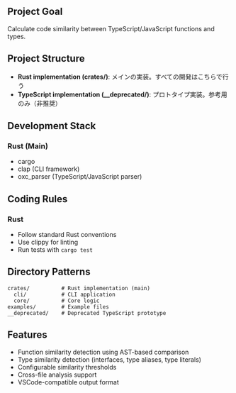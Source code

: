 ## Project Goal

Calculate code similarity between TypeScript/JavaScript functions and types.

## Project Structure

- **Rust implementation (crates/)**: メインの実装。すべての開発はこちらで行う
- **TypeScript implementation (__deprecated/)**: プロトタイプ実装。参考用のみ（非推奨）

## Development Stack

### Rust (Main)
- cargo
- clap (CLI framework)
- oxc_parser (TypeScript/JavaScript parser)

## Coding Rules

### Rust
- Follow standard Rust conventions
- Use clippy for linting
- Run tests with `cargo test`

## Directory Patterns

```
crates/          # Rust implementation (main)
  cli/           # CLI application
  core/          # Core logic
examples/        # Example files
__deprecated/    # Deprecated TypeScript prototype
```

## Features

- Function similarity detection using AST-based comparison
- Type similarity detection (interfaces, type aliases, type literals)
- Configurable similarity thresholds
- Cross-file analysis support
- VSCode-compatible output format
